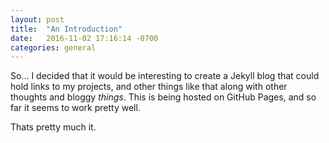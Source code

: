 ```yaml
---
layout: post
title:  "An Introduction"
date:   2016-11-02 17:16:14 -0700
categories: general
---
```

So...
I decided that it would be interesting to create a Jekyll blog that could hold links to my projects, and other things like that along with other thoughts and bloggy _things_. This is being hosted on GitHub Pages, and so far it seems to work pretty well.

Thats pretty much it.
